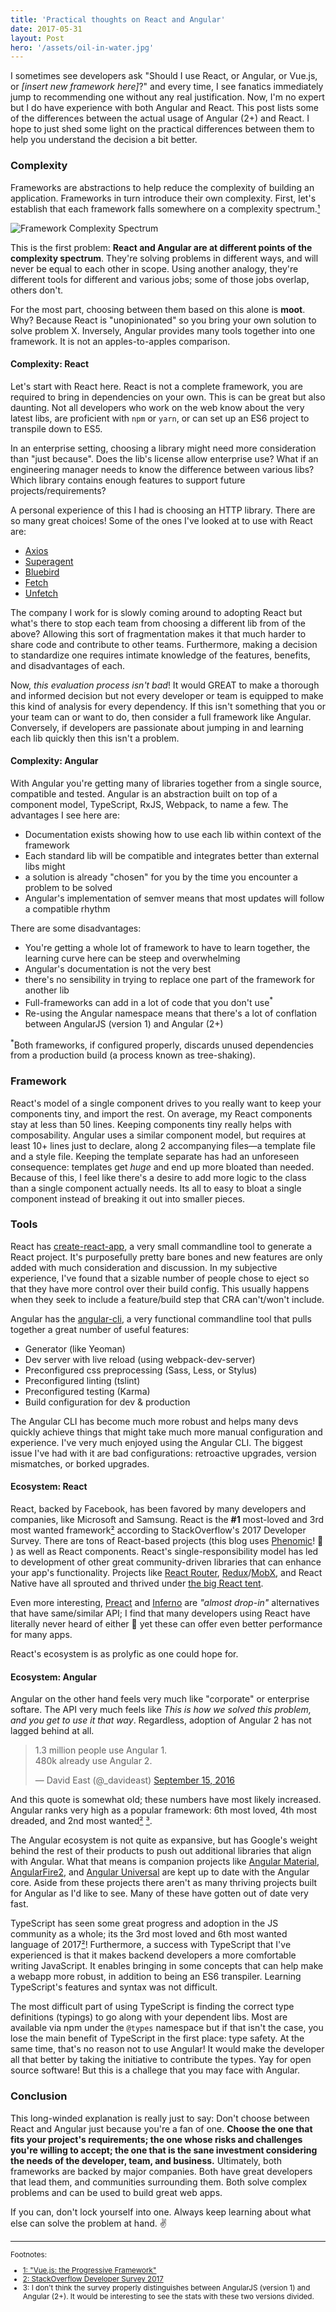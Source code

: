 ```yaml
---
title: 'Practical thoughts on React and Angular'
date: 2017-05-31
layout: Post
hero: '/assets/oil-in-water.jpg'
---
```


I sometimes see developers ask "Should I use React, or Angular, or Vue.js, or _\[insert new framework here\]_?" and every time, I see fanatics immediately jump to recommending one without any real justification. Now, I'm no expert but I do have experience with both Angular and React. This post lists some of the differences between the actual usage of Angular (2+) and React. I hope to just shed some light on the practical differences between them to help you understand the decision a bit better.

### Complexity

Frameworks are abstractions to help reduce the complexity of building an application. Frameworks in turn introduce their own complexity. First, let's establish that each framework falls somewhere on a complexity spectrum.[&sup1;](#vuejsTalk)

![Framework Complexity Spectrum](/assets/framework-spectrum.jpg)

This is the first problem: **React and Angular are at different points of the complexity spectrum**. They're solving problems in different ways, and will never be equal to each other in scope. Using another analogy, they're different tools for different and various jobs; some of those jobs overlap, others don't.

For the most part, choosing between them based on this alone is **moot**. Why? Because React is "unopinionated" so you bring your own solution to solve problem X. Inversely, Angular provides many tools together into one framework. It is not an apples-to-apples comparison.

#### Complexity: React

Let's start with React here. React is not a complete framework, you are required to bring in dependencies on your own. This is can be great but also daunting. Not all developers who work on the web know about the very latest libs, are proficient with `npm` or `yarn`, or can set up an ES6 project to transpile down to ES5.

In an enterprise setting, choosing a library might need more consideration than "just because". Does the lib's license allow enterprise use? What if an engineering manager needs to know the difference between various libs? Which library contains enough features to support future projects/requirements?

A personal experience of this I had is choosing an HTTP library. There are so many great choices! Some of the ones I've looked at to use with React are:

- [Axios](https://github.com/mzabriskie/axios)
- [Superagent](https://github.com/visionmedia/superagent)
- [Bluebird](https://github.com/petkaantonov/bluebird)
- [Fetch](https://github.com/github/fetch)
- [Unfetch](https://github.com/developit/unfetch)

The company I work for is slowly coming around to adopting React but what's there to stop each team from choosing a different lib from of the above? Allowing this sort of fragmentation makes it that much harder to share code and contribute to other teams. Furthermore, making a decision to standardize one requires intimate knowledge of the features, benefits, and disadvantages of each.

Now, *this evaluation process isn't bad*! It would GREAT to make a thorough and informed decision but not every developer or team is equipped to make this kind of analysis for every dependency. If this isn't something that you or your team can or want to do, then consider a full framework like Angular. Conversely, if developers are passionate about jumping in and learning each lib quickly then this isn't a problem.

#### Complexity: Angular

With Angular you're getting many of libraries together from a single source, compatible and tested. Angular is an abstraction built on top of a component model, TypeScript, RxJS, Webpack, to name a few. The advantages I see here are:

<ul>
    <li>Documentation exists showing how to use each lib within context of the framework</li>
    <li>Each standard lib will be compatible and integrates better than external libs might</li>
    <li>a solution is already "chosen" for you by the time you encounter a problem to be solved</li>
    <li>Angular's implementation of semver means that most updates will follow a compatible rhythm</li>
</ul>

There are some disadvantages:

<ul>
    <li>You're getting a whole lot of framework to have to learn together, the learning curve here can be steep and overwhelming</li>
    <li>Angular's documentation is not the very best</li>
    <li>there's no sensibility in trying to replace one part of the framework for another lib</li>
    <li>Full-frameworks can add in a lot of code that you don't use<sup>*</sup></li>
    <li>Re-using the Angular namespace means that there's a lot of conflation between AngularJS (version 1) and Angular (2+)</li>
</ul>

<sup>*</sup>Both frameworks, if configured properly, discards unused dependencies from a production build (a process known as tree-shaking).

### Framework

React's model of a single component drives to you really want to keep your components tiny, and import the rest. On average, my React components stay at less than 50 lines. Keeping components tiny really helps with composability.
Angular uses a similar component model, but requires at least 10+ lines just to declare, along 2 accompanying files&mdash;a template file and a style file. Keeping the template separate has had an unforeseen consequence: templates get *huge* and end up more bloated than needed. Because of this, I feel like there's a desire to add more logic to the class than a single component actually needs. Its all to easy to bloat a single component instead of breaking it out into smaller pieces.

### Tools

React has [create-react-app](https://github.com/facebookincubator/create-react-app), a very small commandline tool to generate a React project. It's purposefully pretty bare bones and new features are only added with much consideration and discussion. In my subjective experience, I've found that a sizable number of people chose to eject so that they have more control over their build config. This usually happens when they seek to include a feature/build step that CRA can't/won't include.

Angular has the [angular-cli](https://github.com/angular/angular-cli), a very functional commandline tool that pulls together a great number of useful features:

- Generator (like Yeoman)
- Dev server with live reload (using webpack-dev-server)
- Preconfigured css preprocessing (Sass, Less, or Stylus)
- Preconfigured linting (tslint)
- Preconfigured testing (Karma)
- Build configuration for dev & production

The Angular CLI has become much more robust and helps many devs quickly achieve things that might take much more manual configuration and experience. I've very much enjoyed using the Angular CLI. The biggest issue I've had with it are bad configurations: retroactive upgrades, version mismatches, or borked upgrades.

#### Ecosystem: React

React, backed by Facebook, has been favored by many developers and companies, like Microsoft and Samsung. React is the **#1** most-loved and 3rd most wanted framework[&sup2;](#StackOverflowDeveloperSurvey2017) according to StackOverflow's 2017 Developer Survey. There are tons of React-based projects (this blog uses [Phenomic](https://phenomic.io/)! 🤘 ) as well as React components. React's single-responsibility model has led to development of other great community-driven libraries that can enhance your app's functionality. Projects like [React Router](https://github.com/ReactTraining/react-router), [Redux](http://redux.js.org/)/[MobX](https://github.com/mobxjs/mobx), and React Native have all sprouted and thrived under [the big React tent](https://twitter.com/ryanflorence/status/869732167814848512).

Even more interesting, [Preact](https://preactjs.com/) and [Inferno](https://infernojs.org/) are _"almost drop-in"_ alternatives that have same/similar API; I find that many developers using React have literally never heard of either 🤔 yet these can offer even better performance for many apps.

React's ecosystem is as prolyfic as one could hope for.

#### Ecosystem: Angular

Angular on the other hand feels very much like "corporate" or enterprise softare. The API very much feels like _This is how we solved this problem, and you get to use it that way_. Regardless, adoption of Angular 2 has not lagged behind at all.

<blockquote class="twitter-tweet" data-lang="en"><p lang="en" dir="ltr">1.3 million people use Angular 1.<br>480k already use Angular 2.</p>&mdash; David East (@_davideast) <a href="https://twitter.com/_davideast/status/776244105261133824">September 15, 2016</a></blockquote>
<script defer src="//platform.twitter.com/widgets.js" charset="utf-8"></script>

And this quote is somewhat old; these numbers have most likely increased. Angular ranks very high as a popular framework: 6th most loved, 4th most dreaded, and 2nd most wanted[&sup2;](#StackOverflowDeveloperSurvey2017) [&sup3;](#footnote2)</sup>.

The Angular ecosystem is not quite as expansive, but has Google's weight behind the rest of their products to push out additional libraries that align with Angular. What that means is companion projects like [Angular Material](https://github.com/angular/material2), [AngularFire2](https://github.com/angular/angularfire2), and [Angular Universal](https://github.com/angular/universal) are kept up to date with the Angular core. Aside from these projects there aren't as many thriving projects built for Angular as I'd like to see. Many of these have gotten out of date very fast.

TypeScript has seen some great progress and adoption in the JS community as a whole; its the 3rd most loved and 6th most wanted language of 2017[&sup2;](#StackOverflowDeveloperSurvey2017)! Furthermore, a success with TypeScript that I've experienced is that it makes backend developers a more comfortable writing JavaScript. It enables bringing in some concepts that can help make a webapp more robust, in addition to being an ES6 transpiler. Learning TypeScript's features and syntax was not difficult.

The most difficult part of using TypeScript is finding the correct type definitions (typings) to go along with your dependent libs. Most are available via npm under the `@types` namespace but if that isn't the case, you lose the main benefit of TypeScript in the first place: type safety. At the same time, that's no reason not to use Angular! It would make the developer all that better by taking the initiative to contribute the types. Yay for open source software! But this is a challege that you may face with Angular.

### Conclusion

This long-winded explanation is really just to say: Don't choose between React and Angular just because you're a fan of one. **Choose the one that fits your project's requirements; the one whose risks and challenges you're willing to accept; the one that is the sane investment considering the needs of the developer, team, and business.** Ultimately, both frameworks are backed by major companies. Both have great developers that lead them, and communities surrounding them. Both solve complex problems and can be used to build great web apps.

If you can, don't lock yourself into one. Always keep learning about what else can solve the problem at hand. ✌️

---

<small>
Footnotes:

- <a name="vuejsTalk" href="https://www.youtube.com/watch?v=pBBSp_iIiVM" target="_blank">1: "Vue.js: the Progressive Framework"</a>
- <a name="StackOverflowDeveloperSurvey2017" href="https://insights.stackoverflow.com/survey/2017" target="_blank">2: StackOverflow Developer Survey 2017</a>
- <a name="footnote2">3: </a> I don't think the survey properly distinguishes between AngularJS (version 1) and Angular (2+). It would be interesting to see the stats with these two versions divided.

</small>
